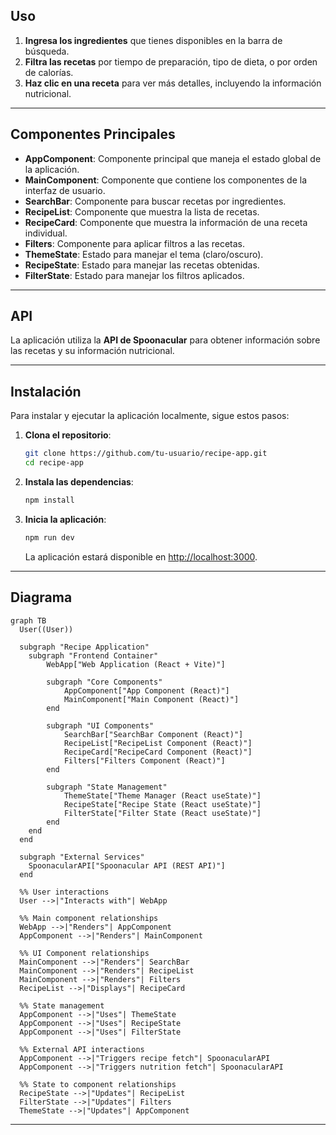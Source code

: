 ## Uso

1. **Ingresa los ingredientes** que tienes disponibles en la barra de búsqueda.
2. **Filtra las recetas** por tiempo de preparación, tipo de dieta, o por orden de calorías.
3. **Haz clic en una receta** para ver más detalles, incluyendo la información nutricional.

---

## Componentes Principales

- **AppComponent**: Componente principal que maneja el estado global de la aplicación.
- **MainComponent**: Componente que contiene los componentes de la interfaz de usuario.
- **SearchBar**: Componente para buscar recetas por ingredientes.
- **RecipeList**: Componente que muestra la lista de recetas.
- **RecipeCard**: Componente que muestra la información de una receta individual.
- **Filters**: Componente para aplicar filtros a las recetas.
- **ThemeState**: Estado para manejar el tema (claro/oscuro).
- **RecipeState**: Estado para manejar las recetas obtenidas.
- **FilterState**: Estado para manejar los filtros aplicados.

---

## API

La aplicación utiliza la **API de Spoonacular** para obtener información sobre las recetas y su información nutricional.

---

## Instalación
Para instalar y ejecutar la aplicación localmente, sigue estos pasos:

1. **Clona el repositorio**:
   ```bash
   git clone https://github.com/tu-usuario/recipe-app.git
   cd recipe-app
   ```

2. **Instala las dependencias**:
   ```bash
   npm install
   ```

3. **Inicia la aplicación**:
   ```bash
   npm run dev
   ```

   La aplicación estará disponible en [http://localhost:3000](http://localhost:3000).

---

## Diagrama


```mermaid
graph TB
  User((User))

  subgraph "Recipe Application"
    subgraph "Frontend Container"
        WebApp["Web Application (React + Vite)"]
        
        subgraph "Core Components"
            AppComponent["App Component (React)"]
            MainComponent["Main Component (React)"]
        end
        
        subgraph "UI Components"
            SearchBar["SearchBar Component (React)"]
            RecipeList["RecipeList Component (React)"]
            RecipeCard["RecipeCard Component (React)"]
            Filters["Filters Component (React)"]
        end
        
        subgraph "State Management"
            ThemeState["Theme Manager (React useState)"]
            RecipeState["Recipe State (React useState)"]
            FilterState["Filter State (React useState)"]
        end
    end
  end

  subgraph "External Services"
    SpoonacularAPI["Spoonacular API (REST API)"]
  end

  %% User interactions
  User -->|"Interacts with"| WebApp

  %% Main component relationships
  WebApp -->|"Renders"| AppComponent
  AppComponent -->|"Renders"| MainComponent

  %% UI Component relationships
  MainComponent -->|"Renders"| SearchBar
  MainComponent -->|"Renders"| RecipeList
  MainComponent -->|"Renders"| Filters
  RecipeList -->|"Displays"| RecipeCard

  %% State management
  AppComponent -->|"Uses"| ThemeState
  AppComponent -->|"Uses"| RecipeState
  AppComponent -->|"Uses"| FilterState

  %% External API interactions
  AppComponent -->|"Triggers recipe fetch"| SpoonacularAPI
  AppComponent -->|"Triggers nutrition fetch"| SpoonacularAPI

  %% State to component relationships
  RecipeState -->|"Updates"| RecipeList
  FilterState -->|"Updates"| Filters
  ThemeState -->|"Updates"| AppComponent
```
---
